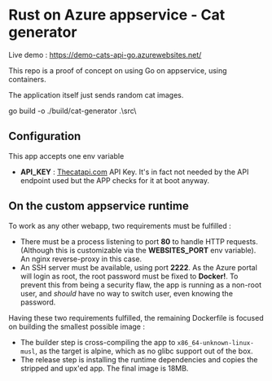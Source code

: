 # Rust on Azure appservice - Cat generator 

Live demo : https://demo-cats-api-go.azurewebsites.net/


This repo is a proof of concept on using Go on appservice, using containers.

The application itself just sends random cat images.


go build -o ./build/cat-generator .\src\
## Configuration
This app accepts one env variable 
+ **API_KEY** : [Thecatapi.com](https://thecatapi.com) API Key. It's in fact not needed by the API endpoint used but the APP checks for it at boot anyway.


## On the custom appservice runtime

To work as any other webapp, two requirements must be fulfilled :
+ There must be a process listening to port **80** to handle HTTP requests. 
(Although this is customizable via the **WEBSITES_PORT** env variable). An nginx reverse-proxy in this case. 
+ An SSH server must be available, using port **2222**. As the Azure portal will login as root, the root password must
be fixed to **Docker!**. To prevent this from being a security flaw, the app is running as a non-root user, and *should*
have no way to switch user, even knowing the password.  


Having these two requirements fulfilled, the remaining Dockerfile is focused on building the smallest possible image :
+ The builder step is cross-compiling the app to `x86_64-unknown-linux-musl`, as the target is alpine, which as no glibc support out of the box.
+ The release step is installing the runtime dependencies and copies the stripped and upx'ed app. 
The final image is 18MB. 


